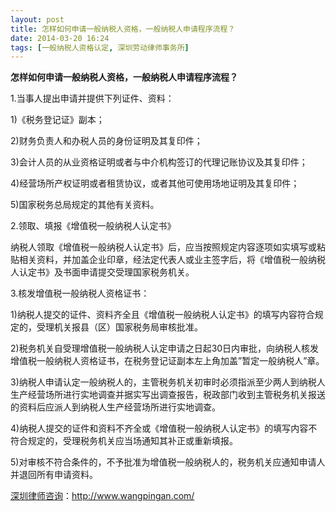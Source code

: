 ```yaml
---
layout: post
title: 怎样如何申请一般纳税人资格，一般纳税人申请程序流程？
date: 2014-03-20 16:24
tags: [一般纳税人资格认定, 深圳劳动律师事务所]
---
```

<strong>怎样如何申请一般纳税人资格，一般纳税人申请程序流程？</strong>

1.当事人提出申请并提供下列证件、资料：

1)《税务登记证》副本；

2)财务负责人和办税人员的身份证明及其复印件；

3)会计人员的从业资格证明或者与中介机构签订的代理记账协议及其复印件；

4)经营场所产权证明或者租赁协议，或者其他可使用场地证明及其复印件；

5)国家税务总局规定的其他有关资料。

2.领取、填报《增值税一般纳税人认定书》

纳税人领取《增值税一般纳税人认定书》后，应当按照规定内容逐项如实填写或粘贴相关资料，并加盖企业印章，经法定代表人或业主签字后，将《增值税一般纳税人认定书》及书面申请提交受理国家税务机关。

3.核发增值税一般纳税人资格证书：

1)纳税人提交的证件、资料齐全且《增值税一般纳税人认定书》的填写内容符合规定的，受理机关报县（区）国家税务局审核批准。

2)税务机关自受理增值税一般纳税人认定申请之日起30日内审批，向纳税人核发增值税一般纳税人资格证书，在税务登记证副本左上角加盖”暂定一般纳税人”章。

3)纳税人申请认定一般纳税人的，主管税务机关初审时必须指派至少两人到纳税人生产经营场所进行实地调查并据实写出调查报告，税政部门收到主管税务机关报送的资料后应派人到纳税人生产经营场所进行实地调查。

4)纳税人提交的证件和资料不齐全或《增值税一般纳税人认定书》的填写内容不符合规定的，受理税务机关应当场通知其补正或重新填报。

5)对审核不符合条件的，不予批准为增值税一般纳税人的，税务机关应通知申请人并退回所有申请资料。

<a href="http://www.wangpingan.com/">深圳律师咨询</a>：<a href="http://www.wangpingan.com/">http://www.wangpingan.com/</a>

